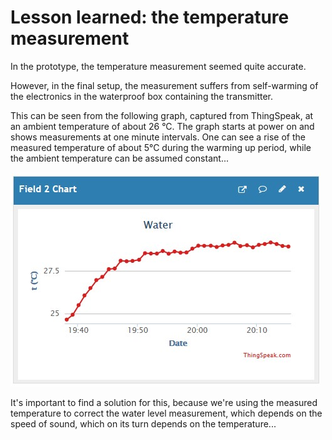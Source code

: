 # Lesson learned: the temperature measurement

In the prototype, the temperature measurement seemed quite accurate.

However, in the final setup, the measurement suffers from self-warming
of the electronics in the waterproof box containing the transmitter.

This can be seen from the following graph, captured from ThingSpeak,
at an ambient temperature of about 26 °C.
The graph starts at power on and shows measurements at one minute intervals.
One can see a rise of the measured temperature of about 5°C during the warming up period,
while the ambient temperature can be assumed constant...

![temperature-rise-in-box](temperature-rise-in-box.jpg)

It's important to find a solution for this, because we're using the measured
temperature to correct the water level measurement, which depends on the speed of sound,
which on its turn depends on the temperature...


